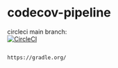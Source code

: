 # codecov-pipeline

circleci main  branch:  
[![CircleCI](https://circleci.com/gh/githubfoam/codecov-pipeline/tree/main.svg?style=svg)](https://circleci.com/gh/githubfoam/codecov-pipeline/tree/main)


~~~~

https://gradle.org/

~~~~